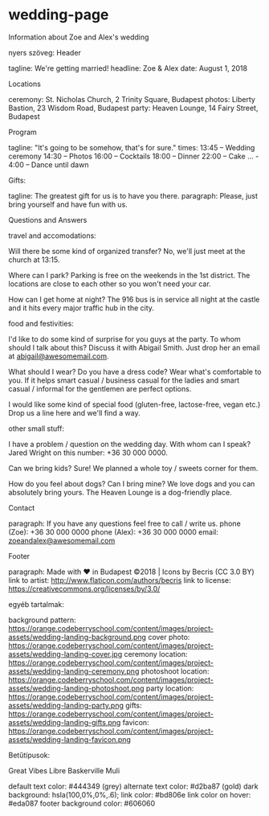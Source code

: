 # wedding-page
Information about Zoe and Alex's wedding

nyers szöveg:
Header

tagline: We're getting married!
headline: Zoe & Alex
date: August 1, 2018

Locations

ceremony: St. Nicholas Church, 2 Trinity Square, Budapest
photos: Liberty Bastion, 23 Wisdom Road, Budapest
party: Heaven Lounge, 14 Fairy Street, Budapest

Program

tagline: "It's going to be somehow, that's for sure."
times:
  13:45 – Wedding ceremony
  14:30 – Photos
  16:00 – Cocktails
  18:00 – Dinner
  22:00 – Cake
  ... - 4:00 – Dance until dawn

Gifts:

tagline: The greatest gift for us is to have you there.
paragraph: Please, just bring yourself and have fun with us.

Questions and Answers

travel and accomodations:

  Will there be some kind of organized transfer?
  No, we'll just meet at the church at 13:15.

  Where can I park?
  Parking is free on the weekends in the 1st district. The locations are close to each other so you won't need your car.

  How can I get home at night?
  The 916 bus is in service all night at the castle and it hits every major traffic hub in the city.

food and festivities:

  I'd like to do some kind of surprise for you guys at the party. To whom should I talk about this?
  Discuss it with Abigail Smith. Just drop her an email at abigail@awesomemail.com.

  What should I wear? Do you have a dress code?
  Wear what's comfortable to you. If it helps smart casual / business casual for the ladies and smart casual / informal for the gentlemen are perfect options.

  I would like some kind of special food (gluten-free, lactose-free, vegan etc.)
  Drop us a line here and we'll find a way.

other small stuff:

  I have a problem / question on the wedding day. With whom can I speak?
  Jared Wright on this number: +36 30 000 0000.

  Can we bring kids?
  Sure! We planned a whole toy / sweets corner for them.

  How do you feel about dogs? Can I bring mine?
  We love dogs and you can absolutely bring yours. The Heaven Lounge is a dog-friendly place.

Contact

paragraph: If you have any questions feel free to call / write us.
phone (Zoe): +36 30 000 0000
phone (Alex): +36 30 000 0000
email: zoeandalex@awesomemail.com

Footer

paragraph: Made with ♥ in Budapest ©2018 | Icons by Becris (CC 3.0 BY)
link to artist: http://www.flaticon.com/authors/becris
link to license: https://creativecommons.org/licenses/by/3.0/

egyéb tartalmak:

background pattern: https://orange.codeberryschool.com/content/images/project-assets/wedding-landing-background.png
cover photo: https://orange.codeberryschool.com/content/images/project-assets/wedding-landing-cover.jpg
ceremony location: https://orange.codeberryschool.com/content/images/project-assets/wedding-landing-ceremony.png
photoshoot location: https://orange.codeberryschool.com/content/images/project-assets/wedding-landing-photoshoot.png
party location: https://orange.codeberryschool.com/content/images/project-assets/wedding-landing-party.png
gifts: https://orange.codeberryschool.com/content/images/project-assets/wedding-landing-gifts.png
favicon: https://orange.codeberryschool.com/content/images/project-assets/wedding-landing-favicon.png

Betűtípusok:

Great Vibes
Libre Baskerville
Muli

default text color: #444349 (grey)
alternate text color: #d2ba87 (gold)
dark background: hsla(100,0%,0%,.6);
link color: #bd806e
link color on hover: #eda087
footer background color: #606060


